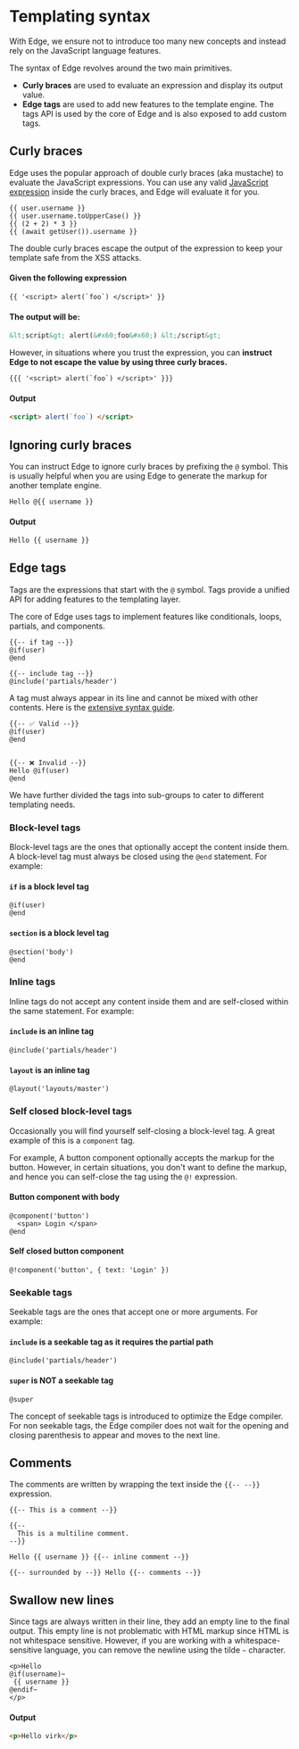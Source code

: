 # Templating syntax

With Edge, we ensure not to introduce too many new concepts and instead rely on the JavaScript language features.

The syntax of Edge revolves around the two main primitives.

- **Curly braces** are used to evaluate an expression and display its output value.
- **Edge tags** are used to add new features to the template engine. The tags API is used by the core of Edge and is also exposed to add custom tags.

## Curly braces

Edge uses the popular approach of double curly braces (aka mustache) to evaluate the JavaScript expressions. You can use any valid [JavaScript expression](https://developer.mozilla.org/en-US/docs/Web/JavaScript/Guide/Expressions_and_Operators#expressions) inside the curly braces, and Edge will evaluate it for you.

```edge
{{ user.username }}
{{ user.username.toUpperCase() }}
{{ (2 + 2) * 3 }}
{{ (await getUser()).username }}
```

The double curly braces escape the output of the expression to keep your template safe from the XSS attacks.

#### Given the following expression

```edge
{{ '<script> alert(`foo`) </script>' }}
```

#### The output will be:

```html
&lt;script&gt; alert(&#x60;foo&#x60;) &lt;/script&gt;
```

However, in situations where you trust the expression, you can **instruct Edge to not escape the value by using three curly braces.**

```edge
{{{ '<script> alert(`foo`) </script>' }}}
```

#### Output

```html
<script> alert(`foo`) </script>
```

## Ignoring curly braces

You can instruct Edge to ignore curly braces by prefixing the `@` symbol. This is usually helpful when you are using Edge to generate the markup for another template engine.

```edge
Hello @{{ username }}
```

#### Output

```html
Hello {{ username }}
```

## Edge tags

Tags are the expressions that start with the `@` symbol. Tags provide a unified API for adding features to the templating layer.

The core of Edge uses tags to implement features like conditionals, loops, partials, and components.

```edge
{{-- if tag --}}
@if(user)
@end

{{-- include tag --}}
@include('partials/header')
```

A tag must always appear in its line and cannot be mixed with other contents. Here is the [extensive syntax guide](https://github.com/edge-js/syntax).

```edge
{{-- ✅ Valid --}}
@if(user)
@end


{{-- ❌ Invalid --}}
Hello @if(user)
@end
```

We have further divided the tags into sub-groups to cater to different templating needs.

### Block-level tags

Block-level tags are the ones that optionally accept the content inside them. A block-level tag must always be closed using the `@end` statement. For example:

#### `if` is a block level tag

```edge
@if(user)
@end
```

#### `section` is a block level tag

```edge
@section('body')
@end
```

### Inline tags

Inline tags do not accept any content inside them and are self-closed within the same statement. For example:

#### `include` is an inline tag

```edge
@include('partials/header')
```

#### `layout` is an inline tag

```edge
@layout('layouts/master')
```

### Self closed block-level tags

Occasionally you will find yourself self-closing a block-level tag. A great example of this is a `component` tag.

For example, A button component optionally accepts the markup for the button. However, in certain situations, you don't want to define the markup, and hence you can self-close the tag using the `@!` expression.

#### Button component with body

```edge
@component('button')
  <span> Login </span>
@end
```

#### Self closed button component

```edge
@!component('button', { text: 'Login' })
```

### Seekable tags

Seekable tags are the ones that accept one or more arguments. For example:

#### `include` is a seekable tag as it requires the partial path

```edge
@include('partials/header')
```

#### `super` is NOT a seekable tag

```edge
@super
```

The concept of seekable tags is introduced to optimize the Edge compiler. For non seekable tags, the Edge compiler does not wait for the opening and closing parenthesis to appear and moves to the next line.

## Comments

The comments are written by wrapping the text inside the `{{-- --}}` expression.

```edge
{{-- This is a comment --}}

{{--
  This is a multiline comment.
--}}

Hello {{ username }} {{-- inline comment --}}

{{-- surrounded by --}} Hello {{-- comments --}}
```

## Swallow new lines

Since tags are always written in their line, they add an empty line to the final output. This empty line is not problematic with HTML markup since HTML is not whitespace sensitive. However, if you are working with a whitespace-sensitive language, you can remove the newline using the tilde `~` character.

```edge
<p>Hello
@if(username)~
 {{ username }}
@endif~
</p>
```

#### Output

```html
<p>Hello virk</p>
```
